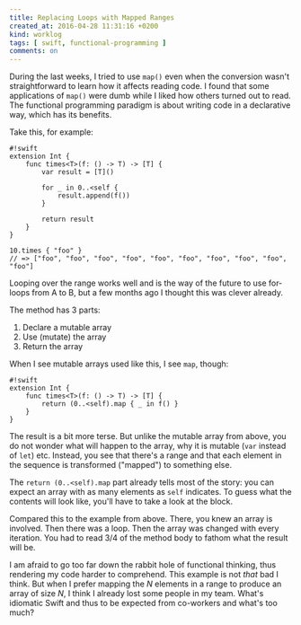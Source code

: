 ```yaml
---
title: Replacing Loops with Mapped Ranges 
created_at: 2016-04-28 11:31:16 +0200
kind: worklog
tags: [ swift, functional-programming ]
comments: on
---
```


During the last weeks, I tried to use `map()` even when the conversion wasn't straightforward to learn how it affects reading code. I found that some applications of `map()` were dumb while I liked how others turned out to read. The functional programming paradigm is about writing code in a declarative way, which has its benefits.

Take this, for example:

    #!swift
    extension Int {    
        func times<T>(f: () -> T) -> [T] {
            var result = [T]()
            
            for _ in 0..<self {
                result.append(f())
            }
            
            return result
        }
    }
    
    10.times { "foo" }
    // => ["foo", "foo", "foo", "foo", "foo", "foo", "foo", "foo", "foo", "foo"]

Looping over the range works well and is the way of the future to use for-loops from A to B, but a few months ago I thought this was clever already.

The method has 3 parts:

1. Declare a mutable array
2. Use (mutate) the array
3. Return the array

When I see mutable arrays used like this, I see `map`, though:

    #!swift
    extension Int {    
        func times<T>(f: () -> T) -> [T] {
            return (0..<self).map { _ in f() }
        }
    }

The result is a bit more terse. But unlike the mutable array from above, you do not wonder what will happen to the array, why it is mutable (`var` instead of  `let`) etc. Instead, you see that there's a range and that each element in the sequence is transformed ("mapped") to something else. 

The `return (0..<self).map` part already tells most of the story: you can expect an array with as many elements as `self` indicates. To guess what the contents will look like, you'll have to take a look at the block.

Compared this to the example from above. There, you knew an array is involved. Then there was a loop. Then the array was changed with every iteration. You had to read 3/4 of the method body to fathom what the result will be.

I am afraid to go too far down the rabbit hole of functional thinking, thus rendering my code harder to comprehend. This example is not _that_ bad I think. But when I prefer mapping the _N_ elements in a range to produce an array of size _N_, I think I already lost some people in my team. What's idiomatic Swift and thus to be expected from co-workers and what's too much?

